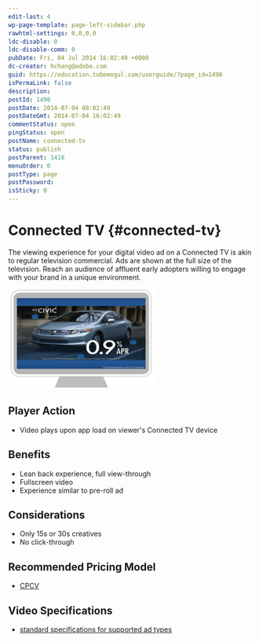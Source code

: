 ```yaml
---
edit-last: 4
wp-page-template: page-left-sidebar.php
rawhtml-settings: 0,0,0,0
ldc-disable: 0
ldc-disable-comm: 0
pubDate: Fri, 04 Jul 2014 16:02:49 +0000
dc-creator: hchang@adobe.com
guid: https://education.tubemogul.com/userguide/?page_id=1490
isPermaLink: false
description: 
postId: 1490
postDate: 2014-07-04 08:02:49
postDateGmt: 2014-07-04 16:02:49
commentStatus: open
pingStatus: open
postName: connected-tv
status: publish
postParent: 1410
menuOrder: 0
postType: page
postPassword: 
isSticky: 0
---
```


# Connected TV {#connected-tv}

The viewing experience for your digital video ad on a Connected TV is akin to regular television commercial. Ads are shown at the full size of the television. Reach an audience of affluent early adopters willing to engage with your brand in a unique environment.


[ ![Connected TV](assets/connected-tv-300x205.png)](assets/connected-tv.png)

## Player Action

* Video plays upon app load on viewer's Connected TV device

## Benefits

* Lean back experience, full view-through
* Fullscreen video
* Experience similar to pre-roll ad

## Considerations

* Only 15s or 30s creatives
* No click-through

## Recommended Pricing Model

* [CPCV](performance-pricing.md)

## Video Specifications

* [standard specifications for supported ad types](https://www.tubemogul.com/ad-specs/)

